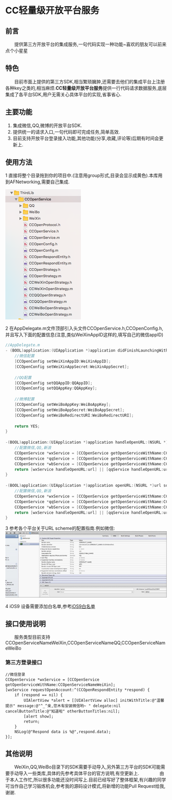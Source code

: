 # CC轻量级开放平台服务

## 前言
　　提供第三方开放平台的集成服务,一句代码实现一种功能~喜欢的朋友可以前来点个小星星
## 特色
　　目前市面上提供的第三方SDK,相当繁琐臃肿,还需要去他们的集成平台上注册各种key之类的,相当麻烦.**CC轻量级开放平台服务**提供一行代码请求数据服务,底层集成了各平台SDK,用户无需关心具体平台的实现,省事省心.

## 主要功能
1. 集成微信,QQ,微博的开放平台SDK.
2. 提供统一的请求入口,一句代码即可完成任务,简单高效.
3. 目前支持开放平台登录接入功能,其他功能(分享,收藏,评论等)后期有时间会更新上.

## 使用方法
1 直接将整个目录拖到你的项目中.(注意用group形式,目录会显示成黄色).本库用到AFNetworking,需要自己集成.

   ![image](images/CCOpenService_Tree.png)
      
2 在AppDelegate.m文件顶部引入头文件CCOpenService.h,CCOpenConfig.h,并且写入下面的配置信息(注意,类似WeiXinAppID这样的,填写自己的微信appID)

``` objectivec
//AppDelegate.m
- (BOOL)application:(UIApplication *)application didFinishLaunchingWithOptions:(NSDictionary *)launchOptions {
    //微信配置
    [CCOpenConfig setWeiXinAppID:WeiXinAppID];
    [CCOpenConfig setWeiXinAppSecret:WeiXinAppSecret];
    
    //QQ配置
    [CCOpenConfig setQQAppID:QQAppID];
    [CCOpenConfig setQQAppKey:QQAppKey];
    
    //微博配置
    [CCOpenConfig setWeiBoAppKey:WeiBoAppKey];
    [CCOpenConfig setWeiBoAppSecret:WeiBoAppSecret];
    [CCOpenConfig setWeiBoRedirectURI:WeiBoRedirectURI];
    
    return YES;
}

-(BOOL)application:(UIApplication *)application handleOpenURL:(NSURL *)url{
    //配置微信,QQ,新浪
    CCOpenService *wxService = [CCOpenService getOpenServiceWithName:CCOpenServiceNameWeiXin];
    CCOpenService *qqService = [CCOpenService getOpenServiceWithName:CCOpenServiceNameQQ];
    CCOpenService *wbService = [CCOpenService getOpenServiceWithName:CCOpenServiceNameWeiBo];
    return [wxService handleOpenURL:url] || [qqService handleOpenURL:url] || [wbService handleOpenURL:url];
}

-(BOOL)application:(UIApplication *)application openURL:(NSURL *)url sourceApplication:(NSString *)sourceApplication annotation:(id)annotation{
    //配置微信,QQ,新浪
    CCOpenService *wxService = [CCOpenService getOpenServiceWithName:CCOpenServiceNameWeiXin];
    CCOpenService *qqService = [CCOpenService getOpenServiceWithName:CCOpenServiceNameQQ];
    CCOpenService *wbService = [CCOpenService getOpenServiceWithName:CCOpenServiceNameWeiBo];
    return [wxService handleOpenURL:url] || [qqService handleOpenURL:url] || [wbService handleOpenURL:url];
}
```

3 参考各个平台关于URL scheme的配置指南.例如微信:
![image](images/WeiXin_URL_Scheme.jpg)

4 iOS9 设备需要添加白名单,参考[iOS9白名单](https://github.com/ChenYilong/iOS9AdaptationTips)

## 接口使用说明
　　服务类型目前支持CCOpenServiceNameWeiXin,CCOpenServiceNameQQ,CCOpenServiceNameWeiBo

### 第三方登录接口

``` objective
//微信登录
CCOpenService *wxService = [CCOpenService getOpenServiceWithName:CCOpenServiceNameWeiXin];
[wxService requestOpenAccount:^(CCOpenRespondEntity *respond) {
    if (respond == nil) {
        UIAlertView *alert = [[UIAlertView alloc] initWithTitle:@"温馨提示" message:@"^_^亲,您木有安装微信哟~ " delegate:nil cancelButtonTitle:@"知道啦" otherButtonTitles:nil];
        [alert show];
        return;
    }
    NSLog(@"Respond data is %@",respond.data);
}];
```

## 其他说明
　　WeiXin,QQ,WeiBo目录下的SDK需要手动导入,另外第三方平台的SDK可能需要手动导入一些类库,具体的先参考具体平台的官方说明,有空更新上.
　　
　　由于本人工作忙,所以很多功能还没时间写上.目前已经写好了整体框架,有兴趣的同学可当作自己学习锻炼机会,参考我的源码设计模式,将新增的功能Pull Request给我,谢谢.